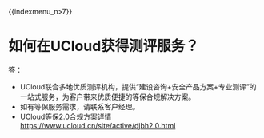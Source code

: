 {{indexmenu_n>7}}

# 如何在UCloud获得测评服务？

答：

  - UCloud联合多地优质测评机构，提供“建设咨询+安全产品方案+专业测评”的一站式服务，为客户带来优质便捷的等保合规解决方案。  
  - 如有等保服务需求，请联系客户经理。  
  - UCloud等保2.0合规方案详情  https://www.ucloud.cn/site/active/djbh2.0.html  
